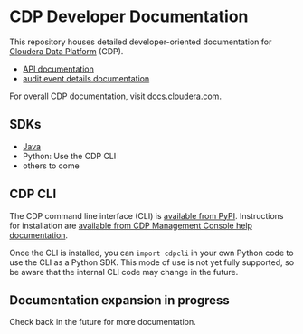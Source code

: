 # CDP Developer Documentation

This repository houses detailed developer-oriented documentation for
[Cloudera Data Platform](https://www.cloudera.com/products/cloudera-data-platform.html)
(CDP).

* [API documentation](./api-docs)
* [audit event details documentation](./audit-details-docs)

For overall CDP documentation, visit [docs.cloudera.com](https://docs.cloudera.com/).

## SDKs

* [Java](https://github.com/cloudera/cdp-sdk-java)
* Python: Use the CDP CLI
* others to come

## CDP CLI

The CDP command line interface (CLI) is [available from PyPI](https://pypi.org/project/cdpcli/). Instructions for installation are [available from CDP Management Console help documentation](https://docs.cloudera.com/management-console/cloud/cli/topics/mc-installing-cdp-client.html).

Once the CLI is installed, you can `import cdpcli` in your own Python code to use the CLI as a Python SDK. This mode of use is not yet fully supported, so be aware that the internal CLI code may change in the future.

## Documentation expansion in progress

Check back in the future for more documentation.
